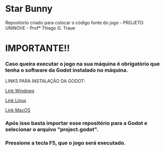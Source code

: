 # Star Bunny
Repositório criado para colocar o código fonte do jogo - PROJETO UNINOVE - Profº Thiago G. Traue 


<h1>IMPORTANTE!!</h1>

<h3>Caso queira executar o jogo na sua máquina é obrigatório que tenha o software da Godot instalado no máquina.</h3>

</h3>LINKS PARA INSTALAÇÃO DA GODOT:</h3>

<a href="https://godotengine.org/download/windows/">Link Windows</a>

<a href="https://godotengine.org/download/linux/">Link Linux</a>

<a href="https://godotengine.org/download/macos/">Link MacOS</a>


<h3>Após isso basta importar esse repositório para a Godot e selecionar o arquivo "project.godot".</h3>

<h3>Pressione a tecla F5, que o jogo será executado.</h3>
